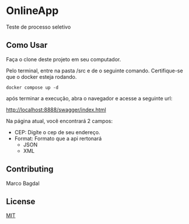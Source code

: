 # OnlineApp
Teste de processo seletivo

## Como Usar
Faça o clone deste projeto em seu computador.

Pelo terminal, entre na pasta /src e de o seguinte comando. Certifique-se que o docker esteja rodando.
```docker
docker compose up -d
```
após terminar a execução, abra o navegador e acesse a seguinte url:


[http://localhost:8888/swagger/index.html](http://localhost:8888/swagger/index.html)


Na página atual, você encontrará 2 campos:
  * CEP: Digíte o cep de seu endereço.
  * Format: Formato que a api rertonará
      * JSON
      * XML

## Contributing
Marco Bagdal

## License
[MIT](https://choosealicense.com/licenses/mit/)
